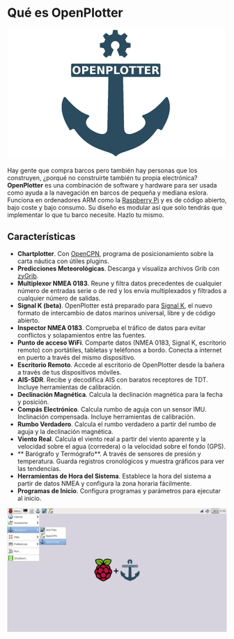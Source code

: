 Qué es OpenPlotter
=======
![OpenPlotter logo](openplotter500x300.png)

Hay gente que compra barcos pero también hay personas que los construyen, ¿porqué no construirte también tu propia electrónica? **OpenPlotter** es una combinación de software y hardware para ser usada como ayuda a la navegación en barcos de pequeña y mediana eslora. Funciona en ordenadores ARM como la [Raspberry Pi](https://www.raspberrypi.org/) y es de código abierto, bajo coste y bajo consumo. Su diseño es modular así que solo tendrás que implementar lo que tu barco necesite. Hazlo tu mismo.

## Características

* **Chartplotter**. Con [OpenCPN](http://opencpn.org), programa de posicionamiento sobre la carta náutica con útiles plugins.
* **Predicciones Meteorológicas**. Descarga y visualiza archivos Grib con [zyGrib](http://www.zygrib.org).
* **Multiplexor NMEA 0183**. Reune y filtra datos precedentes de cualquier número de entradas serie o de red y los envía multiplexados y filtrados a cualquier número de salidas.
* **Signal K (beta)**. OpenPlotter está preparado para [Signal K](http://signalk.org/), el nuevo formato de intercambio de datos marinos universal, libre y de código abierto.
* **Inspector NMEA 0183**. Comprueba el tráfico de datos para evitar conflictos y solapamientos entre las fuentes.
* **Punto de acceso WiFi**. Comparte datos (NMEA 0183, Signal K, escritorio remoto) con portátiles, tabletas y teléfonos a bordo. Conecta a internet en puerto a través del mismo dispositivo.
* **Escritorio Remoto**. Accede al escritorio de OpenPlotter desde la bañera a través de tus dispositivos móviles.
* **AIS-SDR**. Recibe y decodifica AIS con baratos receptores de TDT. Incluye herramientas de calibración.
* **Declinación Magnética**. Calcula la declinación magnética para la fecha y posición.
* **Compás Electrónico**. Calcula rumbo de aguja con un sensor IMU. Inclinación compensada. Incluye herramientas de calibración.
* **Rumbo Verdadero**. Calcula el rumbo verdadero a partir del rumbo de aguja y la declinación magnética.
* **Viento Real**. Calcula el viento real a partir del viento aparente y la velocidad sobre el agua (corredera) o la velocidad sobre el fondo (GPS).
* ** Barógrafo y Termógrafo**. A través de sensores de presión y temperatura. Guarda registros cronológicos y muestra gráficos para ver las tendencias.
* **Herramientas de Hora del Sistema**. Establece la hora del sistema a partir de datos NMEA y configura la zona horaria fácilmente.
* **Programas de Inicio**. Configura programas y parámetros para ejecutar al inicio.

![OpenPlotter desktop](openplotter.png)